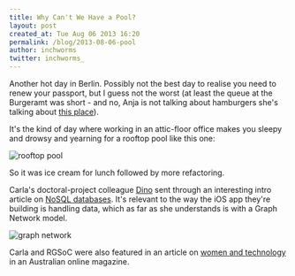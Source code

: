 ```yaml
---
title: Why Can't We Have a Pool?
layout: post
created_at: Tue Aug 06 2013 16:20
permalink: /blog/2013-08-06-pool
author: inchworms
twitter: inchworms_
---
```


Another hot day in Berlin. Possibly not the best day to realise you need to renew your passport, but I guess not the worst (at least the queue at the Burgeramt was short - and no, Anja is not talking about hamburgers she's talking about [this place](http://www.bz-berlin.de/multimedia/archive/00370/Buergeramt_Hohensc_37069228.jpg)). 

It's the kind of day where working in an attic-floor office makes you sleepy and drowsy and yearning for a rooftop pool like this one: 

![rooftop pool](http://www.fashionsalade.com/wp-content/uploads/2011/06/Soho-House-Berlin-2.jpg)

So it was ice cream for lunch followed by more refactoring.

Carla's doctoral-project colleague [Dino](http://www.constantinekarlis.com/) sent through an interesting intro article on [NoSQL databases](http://www.codeproject.com/Articles/630103/A-Beginners-Guide-to-NoSQL). It's relevant to the way the iOS app they're building is handling data, which as far as she understands is with a Graph Network model.

![graph network](http://upload.wikimedia.org/wikipedia/commons/3/3a/GraphDatabase_PropertyGraph.png)


 Carla and RGSoC were also featured in an article on [women and technology](http://www.womensagenda.com.au/talking-about/top-stories/programming-a-woman-s-job-if-you-make-it-appealing/201308052658) in an Australian online magazine.





